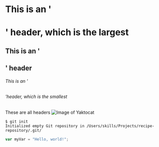 # This is an '<h1>' header, which is the largest
## This is an '<h2>' header
###### This is an '<h6>'header, which is the smallest

These are all headers
![Image of Yaktocat](https://octodex.github.com/images/yaktocat.png)

```
$ git init
Initialized empty Git repository in /Users/skills/Projects/recipe-repository/.git/
```

``` javascript
var myVar = "Hello, world!";
```
